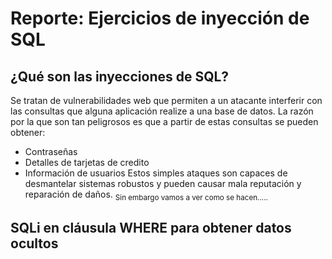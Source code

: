 # Reporte: Ejercicios de inyección de SQL

## ¿Qué son las inyecciones de SQL?

Se tratan de vulnerabilidades web que permiten a un atacante interferir con las consultas 
que alguna aplicación realize a una base de datos. La razón por la que son tan peligrosos es que a partir
de estas consultas se pueden obtener:
* Contraseñas
* Detalles de tarjetas de credito
* Información de usuarios
Estos simples ataques son capaces de desmantelar sistemas robustos y pueden causar mala reputación
y reparación de daños. <sub>Sin embargo vamos a ver como se hacen.....</sub>

## SQLi en cláusula WHERE para obtener datos ocultos
